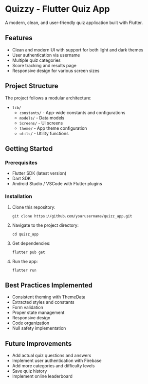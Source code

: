 
# Quizzy - Flutter Quiz App

A modern, clean, and user-friendly quiz application built with Flutter.

## Features

- Clean and modern UI with support for both light and dark themes
- User authentication via username
- Multiple quiz categories
- Score tracking and results page
- Responsive design for various screen sizes

## Project Structure

The project follows a modular architecture:

- `lib/`
  - `constants/` - App-wide constants and configurations
  - `models/` - Data models
  - `Screens/` - UI screens
  - `theme/` - App theme configuration
  - `utils/` - Utility functions

## Getting Started

### Prerequisites

- Flutter SDK (latest version)
- Dart SDK
- Android Studio / VSCode with Flutter plugins

### Installation

1. Clone this repository:

   ```
   git clone https://github.com/yourusername/quizz_app.git
   ```

2. Navigate to the project directory:

   ```
   cd quizz_app
   ```

3. Get dependencies:

   ```
   flutter pub get
   ```

4. Run the app:
   ```
   flutter run
   ```

## Best Practices Implemented

- Consistent theming with ThemeData
- Extracted styles and constants
- Form validation
- Proper state management
- Responsive design
- Code organization
- Null safety implementation

## Future Improvements

- Add actual quiz questions and answers
- Implement user authentication with Firebase
- Add more categories and difficulty levels
- Save quiz history
- Implement online leaderboard
